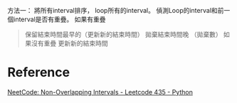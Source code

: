 
方法一：
將所有interval排序，
loop所有的interval。
偵測Loop的interval和前一個interval是否有重疊。
如果有重疊
  > 保留結束時間最早的（更新新的結束時間）
  > 拋棄結束時間晚 （拋棄數）
如果沒有重疊
  > 更新新的結束時間

# Reference
[NeetCode: Non-Overlapping Intervals - Leetcode 435 - Python](https://www.youtube.com/watch?v=nONCGxWoUfM)
    
    

